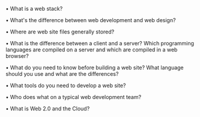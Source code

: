 • What is a web stack?

• What's the difference between web development and web design?

• Where are web site files generally stored? 

• What is the difference between a client and a server? Which programming languages are compiled on a server and which are compiled in a web browser? 

• What do you need to know before building a web site? What language should you use and what are the differences? 

• What tools do you need to develop a web site? 

• Who does what on a typical web development team? 

• What is Web 2.0 and the Cloud?